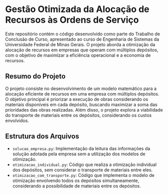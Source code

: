 # Gestão Otimizada da Alocação de Recursos às Ordens de Serviço

Este repositório contém o código desenvolvido como parte do Trabalho de Conclusão de Curso, apresentado ao curso de Engenharia de Sistemas da Universidade Federal de Minas Gerais. O projeto aborda a otimização da alocação de recursos em empresas que operam com múltiplos depósitos, com o objetivo de maximizar a eficiência operacional e a economia de recursos.

## Resumo do Projeto

O projeto consiste no desenvolvimento de um modelo matemático para a alocação eficiente de recursos em uma empresa com múltiplos depósitos. O objetivo principal é priorizar a execução de obras considerando os materiais disponíveis em cada depósito, buscando maximizar a soma das prioridades das obras realizadas. Além disso, o projeto explora a viabilidade do transporte de materiais entre os depósitos, considerando os custos envolvidos.

## Estrutura dos Arquivos

- `solucao_empresa.py`: Implementação da leitura das informações da solução adotada pela empresa sem a utilização dos modelos de otimização.
-  `otimizacao_individual.py`: Código que realiza a otimização individual dos depósitos, sem considerar o transporte de materiais entre eles.
- `otimizacao_com_transporte.py`: Código que implementa o modelo de otimização envolvendo todos os depósitos simultaneamente, considerando a possibilidade de materiais entre os depósitos.
